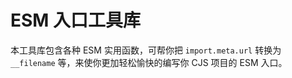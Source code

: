 # ESM 入口工具库

本工具库包含各种 ESM 实用函数，可帮你把 `import.meta.url` 转换为 `__filename` 等，来使你更加轻松愉快的编写你 CJS 项目的 ESM 入口。
